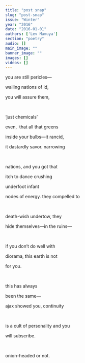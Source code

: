 ```yaml
---
title: "post snap"
slug: "post-snap"
issue: "Winter"
year: "2016"
date: "2016-01-01"
authors: ['Lev Mamuya']
section: "poetry"
audio: []
main_image: ""
banner_image: ""
images: []
videos: []
---
```

you are still pericles—

  wailing nations of id,

 you will assure them,

  

 ‘just chemicals’

 even,  that all that greens

  inside your bulbs—it rancid,

 it dastardly savor. narrowing

  

  nations, and you got that

  itch to dance crushing

  underfoot infant

 nodes of energy. they compelled to

  

 death-wish undertow, they

 hide themselves—in the ruins—

  

  if you don’t do well with

  diorama, this earth is not

 for you.

  

  this has always

  been the same—

 ajax showed you, continuity

  

 is a cult of personality and you

  will subscribe.

  

  onion-headed or not.

  

